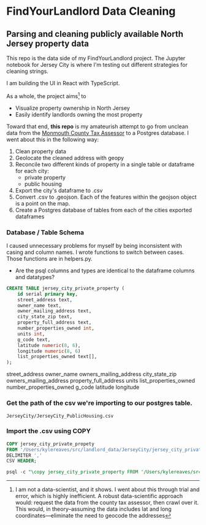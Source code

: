 # FindYourLandlord Data Cleaning

## Parsing and cleaning publicly available North Jersey property data
This repo is the data side of my FindYourLandlord project.
The Jupyter notebook for Jersey City is where I'm testing out different strategies for cleaning strings.

I am building the UI in React with TypeScript.

As a whole, the project aims[^1] to

* Visualize property ownership in North Jersey
* Easily identify landlords owning the most property

Toward that end, **this repo** is my amateurish attempt to go from unclean data from the [Monmouth County Tax Assessor](https://tax1.co.monmouth.nj.us/cgi-bin/prc6.cgi?menu=index&ms_user=monm&passwd=data&district=1301&mode=11) to a Postgres database.
I went about this in the following way:

1. Clean property data
2. Geolocate the cleaned address with geopy
3. Reconcile two different kinds of property in a single table or dataframe for each city:
   - private property
   - public housing
4. Export the city's dataframe to .csv
5. Convert .csv to .geojson. Each of the features within the geojson object is a point on the map.
6. Create a Postgres database of tables from each of the cities exported dataframes

### Database / Table Schema

I caused unnecessary problems for myself by being inconsistent with casing and column names. I wrote functions to switch between cases. Those functions are in helpers.py.

- Are the psql columns and types are identical to the dataframe columns and datatypes?

```sql
CREATE TABLE jersey_city_private_property (
    id serial primary key,
    street_address text,
    owner_name text,
    owner_mailing_address text,
    city_state_zip text,
    property_full_address text,
    number_properties_owned int,
    units int,
    g_code text,
    latitude numeric(8, 6),
    longitude numeric(8, 6)
    list_properties_owned text[],
);
```

street_address
owner_name
owners_mailing_address
city_state_zip
owners_mailing_address
property_full_address
units
list_properties_owned
number_properties_owned
g_code
latitude
longitude


### Get the path of the csv we're importing to our postgres table.

`JerseyCity/JerseyCity_PublicHousing.csv`

### Import the .csv using COPY

```sql
COPY jersey_city_private_propety
FROM '/Users/kylereaves/src/landlord_data/JerseyCity/jersey_city_private_property.csv'
DELIMITER ','
CSV HEADER;
```

```sql
psql -c "\copy jersey_city_private_property FROM '/Users/kylereaves/src/landlord_data/JerseyCity/jersey_city_private_property.csv' delimiter ',' csv"
```

[^1]:
    I am not a data-scientist, and it shows. I went about this through trial and error, which is highly inefficient.
    A robust data-scientific approach would: request the data from the county tax assessor, then crawl over it.
    This would, in theory–assuming the data includes lat and long coordinates—eliminate the need to geocode the addresses
